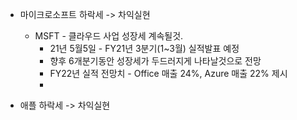 * 마이크로소프트 하락세 -> 차익실현
  * MSFT - 클라우드 사업 성장세 계속될것.
    * 21년 5월5일 - FY21년 3분기(1~3월) 실적발표 예정
    * 향후 6개분기동안 성장세가 두드러지게 나타날것으로 전망
    * FY22년 실적 전망치 - Office 매출 24%, Azure 매출 22% 제시
    * 

* 애플 하락세 -> 차익실현



